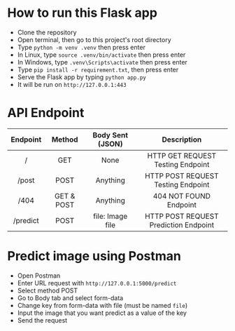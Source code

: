 # How to run this Flask app

- Clone the repository
- Open terminal, then go to this project's root directory
- Type `python -m venv .venv` then press enter
- In Linux, type `source .venv/bin/activate` then press enter
- In Windows, type `.venv\Scripts\activate` then press enter
- Type `pip install -r requirement.txt`, then press enter
- Serve the Flask app by typing `python app.py`
- It will be run on `http://127.0.0.1:443`

# API Endpoint

| Endpoint |   Method   | Body Sent (JSON) |              Description              |
| :------: | :--------: | :--------------: | :-----------------------------------: |
|    /     |    GET     |       None       |   HTTP GET REQUEST Testing Endpoint   |
|  /post   |    POST    |     Anything     |  HTTP POST REQUEST Testing Endpoint   |
|   /404   | GET & POST |     Anything     |        404 NOT FOUND Endpoint         |
| /predict |    POST    | file: Image file | HTTP POST REQUEST Prediction Endpoint |

# Predict image using Postman

- Open Postman
- Enter URL request with `http://127.0.0.1:5000/predict`
- Select method POST
- Go to Body tab and select form-data
- Change key from form-data with file (must be named `file`)
- Input the image that you want predict as a value of the key
- Send the request
